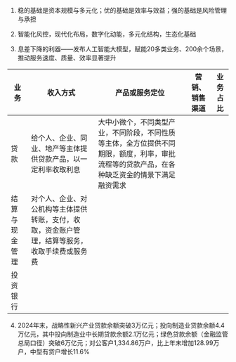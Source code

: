 1. 稳的基础是资本规模与多元化；优的基础是效率与效益；强的基础是风险管理与承担

2. 智能化风控，现代化布局，数字化动能，多元化结构，生态化基础
3. 息差下降的利器——发布人工智能大模型，赋能20多类业务、200余个场景，推动服务速度、质量、效率显著提升


| 业务      | 收入方式                                            | 产品或服务定位                                                                | 营销、销售渠道 | 业务占比 |
| ------- | ----------------------------------------------- | ---------------------------------------------------------------------- | ------- | ---- |
| 贷款      | 给个人、企业、同业、地产等主体提供贷款产品，以一定利率收取利息                 | 大中小微个，不同类型产业，不同阶段，不同性质等主体，全方位提供不同期限，额度，利率，审批流程等的贷款产品，在各种缺乏资金的情景下满足融资需求 |         |      |
| 结算与现金管理 | 对个人、企业、对公机构等主体提供转账，支付，收取，资金账户管理，结算等服务，收取手续费或服务费 |                                                                        |         |      |
| 投资银行    |                                                 |                                                                        |         |      |

4. 2024年末，战略性新兴产业贷款余额突破3万亿元；投向制造业贷款余额4.4万亿元，其中投向制造业中长期贷款余额2.1万亿元；绿色贷款余额（金融监管总局口径）突破6万亿元；对公客户1,334.86万户，比上年末增加128.99万户，中型有贷户增长11.6%